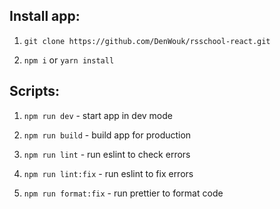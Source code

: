 ## Install app:

1. ```git clone https://github.com/DenWouk/rsschool-react.git```

2. ```npm i``` or ```yarn install```

## Scripts:

1. ```npm run dev``` - start app in dev mode

2. ```npm run build``` - build app for production

3. ```npm run lint``` - run eslint to check errors

4. ```npm run lint:fix``` - run eslint to fix errors

5. ```npm run format:fix``` - run prettier to format code
